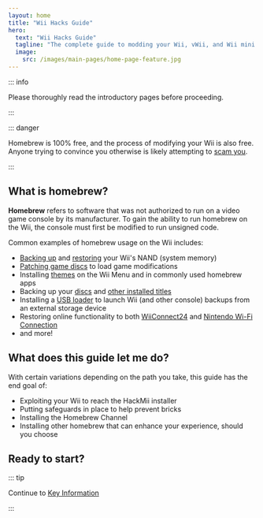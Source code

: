 ```yaml
---
layout: home
title: "Wii Hacks Guide"
hero:
  text: "Wii Hacks Guide"
  tagline: "The complete guide to modding your Wii, vWii, and Wii mini."
  image:
    src: /images/main-pages/home-page-feature.jpg
---
```


::: info

Please thoroughly read the introductory pages before proceeding.

:::

::: danger

Homebrew is 100% free, and the process of modifying your Wii is also free. Anyone trying to convince you otherwise is likely attempting to [scam you](https://hbc.hackmii.com/scam).

:::

## What is homebrew?

**Homebrew** refers to software that was not authorized to run on a video game console by its manufacturer. To gain the ability to run homebrew on the Wii, the console must first be modified to run unsigned code.

Common examples of homebrew usage on the Wii includes:

+ [Backing up](bootmii) and [restoring](bootmiirecover) your Wii's NAND (system memory)
+ [Patching game discs](https://wiki.hacks.guide/wiki/Wii:Riivolution) to load game modifications
+ Installing [themes](themes) on the Wii Menu and in commonly used homebrew apps
+ Backing up your [discs](dump-games) and [other installed titles](dump-wads)
+ Installing a [USB loader](wii-loaders) to launch Wii (and other console) backups from an external storage device
+ Restoring online functionality to both [WiiConnect24](wiiconnect24) and [Nintendo Wi-Fi Connection](wiimmfi)
+ and more!

## What does this guide let me do?

With certain variations depending on the path you take, this guide has the end goal of:

+ Exploiting your Wii to reach the HackMii installer
+ Putting safeguards in place to help prevent bricks
+ Installing the Homebrew Channel
+ Installing other homebrew that can enhance your experience, should you choose

## Ready to start?

::: tip

Continue to [Key Information](key-information)

:::
